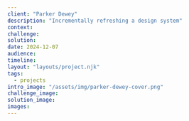 ```yaml
---
client: "Parker Dewey"
description: "Incrementally refreshing a design system"
context: 
challenge: 
solution: 
date: 2024-12-07
audience: 
timeline: 
layout: "layouts/project.njk"
tags:
  - projects
intro_image: "/assets/img/parker-dewey-cover.png"
challenge_image:
solution_image:
images:
---
```


<!-- My Contributions -->

<p></p>